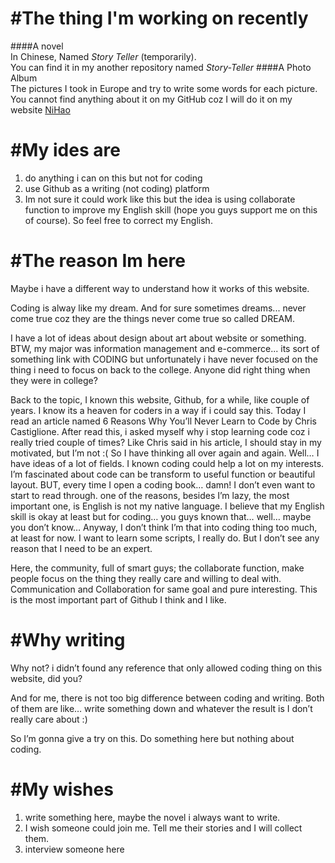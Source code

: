 #The thing I'm working on recently 
=======
####A novel  
In Chinese, Named *Story Teller* (temporarily).  
You can find it in my another repository named *Story-Teller*
####A Photo Album  
The pictures I took in Europe and try to write some words for each picture.  
You cannot find anything about it on my GitHub coz I will do it on my website [NiHao](http://nihao.se)

#My ides are
=======
1. do anything i can on this but not for coding
2. use Github as a writing (not coding) platform
3. Im not sure it could work like this but the idea is using collaborate function to improve my English skill (hope you guys support me on this of course). So feel free to correct my English.

#The reason Im here
=======
Maybe i have a different way to understand how it works of this website.

Coding is alway like my dream. And for sure sometimes dreams... never come true coz they are the things never come true so called DREAM.

I have a lot of ideas about design about art about website or something. BTW, my major was information management and e-commerce... its sort of something link with CODING but unfortunately i have never focused on the thing i need to focus on back to the college. Anyone did right thing when they were in college?

Back to the topic, I known this website, Github, for a while, like couple of years. I know its a heaven for coders in a way if i could say this. Today I read an article named 6 Reasons Why You’ll Never Learn to Code by Chris Castiglione. After read this, i asked myself why i stop learning code coz i really tried couple of times? Like Chris said in his article, I should stay in my motivated, but I’m not :( So I have thinking all over again and again. Well… I have ideas of a lot of fields. I known coding could help a lot on my interests. I’m fascinated about code can be transform to useful function or beautiful layout.
BUT, every time I open a coding book… damn! I don’t even want to start to read through. one of the reasons, besides I’m lazy, the most important one, is English is not my native language. I believe that my English skill is okay at least but for coding… you guys known that… well… maybe you don’t know…
Anyway, I don’t think I’m that into coding thing too much, at least for now. I want to learn some scripts, I really do. But I don’t see any reason that I need to be an expert.

Here, the community, full of smart guys; the collaborate function, make people focus on the thing they really care and willing to deal with.
Communication and Collaboration for same goal and pure interesting. This is the most important part of Github I think and I like.

#Why writing
=======
Why not? i didn’t found any reference that only allowed coding thing on this website, did you?

And for me, there is not too big difference between coding and writing. Both of them are like… write something down and whatever the result is I don’t really care about :) 

So I’m gonna give a try on this. Do something here but nothing about coding.   

#My wishes
=======
1. write something here, maybe the novel i always want to write.
2. I wish someone could join me. Tell me their stories and I will collect them.
3. interview someone here

